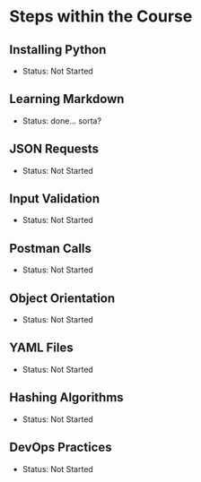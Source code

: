 # Steps within the Course 
## Installing Python
+ Status: Not Started
## Learning Markdown
+ Status: done... sorta?
## JSON Requests
+ Status: Not Started
## Input Validation
+ Status: Not Started
## Postman Calls
+ Status: Not Started
## Object Orientation
+ Status: Not Started
## YAML Files
+ Status: Not Started
## Hashing Algorithms
+ Status: Not Started
## DevOps Practices
+ Status: Not Started

